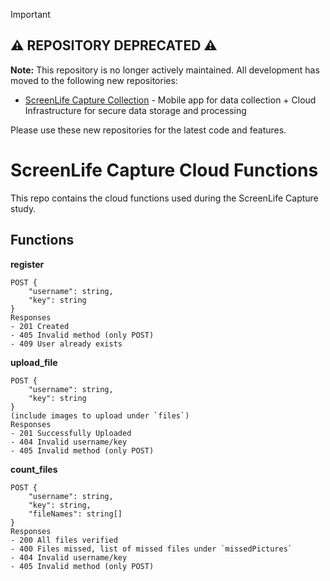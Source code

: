 > [!IMPORTANT]
> ## ⚠️ REPOSITORY DEPRECATED ⚠️
> 
> **Note:** This repository is no longer actively maintained. All development has moved to the following new repositories:
> 
> - [ScreenLife Capture Collection](https://github.com/ScreenLife-Capture-Team/screenlife-capture-collection) - Mobile app for data collection + Cloud Infrastructure for secure data storage and processing
> 
> Please use these new repositories for the latest code and features.

# ScreenLife Capture Cloud Functions

This repo contains the cloud functions used during the ScreenLife Capture study.

## Functions

**register** 

```
POST {
	"username": string,
	"key": string
}
Responses
- 201 Created
- 405 Invalid method (only POST)
- 409 User already exists
```

**upload_file** 

```
POST {
	"username": string,
	"key": string
}
(include images to upload under `files`)
Responses
- 201 Successfully Uploaded
- 404 Invalid username/key
- 405 Invalid method (only POST)
```

**count_files**

```
POST {
	"username": string,
	"key": string,
	"fileNames": string[]
}
Responses
- 200 All files verified
- 400 Files missed, list of missed files under `missedPictures`
- 404 Invalid username/key
- 405 Invalid method (only POST)
```

